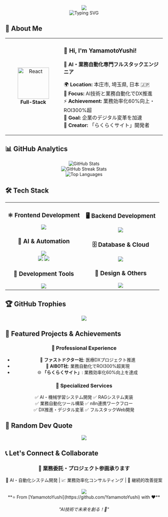 <div align="center">
  <img src="https://capsule-render.vercel.app/api?type=waving&color=gradient&customColorList=0,2,2,5,30&height=150&section=header&animation=twinkling" />
</div>

<div align="center">
  <img src="https://readme-typing-svg.herokuapp.com?font=Fira+Code&size=32&duration=2800&pause=2000&color=A9FEF7&center=true&vCenter=true&width=800&lines=Hey+there!+I'm+YamamotoYushi+%F0%9F%91%8B;AI+%26+Automation+Specialist+%F0%9F%A4%96;Full-Stack+Engineer+%F0%9F%9A%80;Business+Process+Optimizer+%E2%9A%A1;Digital+Transformation+Leader+%F0%9F%93%88" alt="Typing SVG" />
</div>

## 🌟 **About Me**

<div align="center">

<table>
<tr>
<td width="200" align="center">
<img src="https://skillicons.dev/icons?i=react" width="100" height="100" alt="React" />
<br><strong>Full-Stack</strong>
</td>
<td width="400" align="left">

### 👋 **Hi, I'm YamamotoYushi!**
🤖 **AI・業務自動化専門フルスタックエンジニア**  

🌍 **Location:** 本庄市, 埼玉県, 日本 🇯🇵  
💼 **Focus:** AI技術と業務自動化でDX推進  
⚡ **Achievement:** 業務効率化60%向上・ROI300%超  
🎯 **Goal:** 企業のデジタル変革を加速  
🚀 **Creator:** 「らくらくサイト」開発者  

</td>
</tr>
</table>

</div>

## 📊 **GitHub Analytics**

<div align="center">
  <img src="https://github-readme-stats.vercel.app/api?username=YamamotoYushi&show_icons=true&theme=dark&hide_border=true&bg_color=0d1117&title_color=58a6ff&icon_color=58a6ff&text_color=c9d1d9" alt="GitHub Stats" />
</div>

<div align="center">
  <img src="https://github-readme-streak-stats.herokuapp.com/?user=YamamotoYushi&theme=dark&hide_border=true&background=0d1117&stroke=58a6ff&ring=58a6ff&fire=ff6b6b&currStreakLabel=58a6ff" alt="GitHub Streak Stats" />
</div>

<div align="center">
  <img src="https://github-readme-stats.vercel.app/api/top-langs/?username=YamamotoYushi&layout=compact&theme=dark&hide_border=true&bg_color=0d1117&title_color=58a6ff&text_color=c9d1d9" alt="Top Languages" />
</div>

## 🛠️ **Tech Stack**

<table align="center">
<tr>
<td width="50%" align="center" valign="top">

### ⚛️  **Frontend Development**
<img src="https://skillicons.dev/icons?i=react,nextjs,typescript,javascript" />

### 🤖  **AI & Automation**
<img src="https://skillicons.dev/icons?i=python,tensorflow,pytorch" />
<br>
<img src="https://img.shields.io/badge/-RAG-FF6B6B?style=for-the-badge&logo=openai&logoColor=white" />
<img src="https://img.shields.io/badge/-n8n-EA4B71?style=for-the-badge&logo=n8n&logoColor=white" />

### 🔧  **Development Tools**
<img src="https://skillicons.dev/icons?i=vscode,git,github,docker,postman" />

</td>
<td width="50%" align="center" valign="top">

### 🖥️  **Backend Development**
<img src="https://skillicons.dev/icons?i=nodejs,laravel,php,express" />

### 🗄️  **Database & Cloud**
<img src="https://skillicons.dev/icons?i=mysql,postgresql,mongodb,redis,aws" />

### 🎨  **Design & Others**
<img src="https://skillicons.dev/icons?i=figma,tailwind,sass,webpack" />

</td>
</tr>
</table>

## 🏆 **GitHub Trophies**

<div align="center">
  <img src="https://github-profile-trophy.vercel.app/?username=YamamotoYushi&theme=darkhub&no-frame=true&no-bg=false&margin-w=4&column=6" />
</div>

## 🚀 **Featured Projects & Achievements**

<div align="center">

### 💼 **Professional Experience**
- 🏥 **ファストドクター社**: 医療DXプロジェクト推進
- 🤖 **AIBOT社**: 業務自動化でROI300%超実現
- 🌐 **「らくらくサイト」**: 業務効率化60%向上を達成

### 🎯 **Specialized Services**
✅ AI・機械学習システム開発 ✅ RAGシステム実装  
✅ 業務自動化ツール構築 ✅ n8n連携ワークフロー  
✅ DX推進・デジタル変革 ✅ フルスタックWeb開発  

</div>

## 💭 **Random Dev Quote**

<div align="center">
  <img src="https://quotes-github-readme.vercel.app/api?type=horizontal&theme=dark" />
</div>

## 📞 **Let's Connect & Collaborate**

<div align="center">

### 💼 **業務委託・プロジェクト参画承ります**
🤖 AI・自動化システム開発 | 📈 業務効率化コンサルティング | 🔄 継続的改善提案

</div>

<div align="center">
  <img src="https://capsule-render.vercel.app/api?type=waving&color=gradient&customColorList=0,2,2,5,30&height=120&section=footer&animation=twinkling" />
</div>

<div align="center">
  **⭐ From [YamamotoYushi](https://github.com/YamamotoYushi) with ❤️**
  
  *"AI技術で未来を創る！🚀"*
</div>
